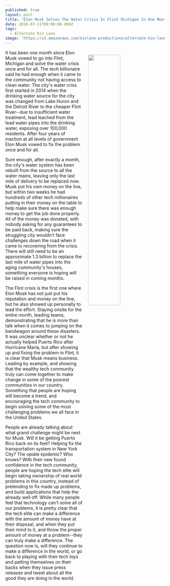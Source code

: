 ```yaml
---
published: true
layout: post
title: 'Elon Musk Solves The Water Crisis In Flint Michigan In One Month'
date: 2018-07-11T09:00:00.000Z
tags:
  - Alternate Kin Lane
image: 'https://s3.amazonaws.com/kinlane-productions/alternate-kin-lane/elon-musk-water.jpg'
---
```

<p><img src="{{ page.image }}" width="45%" align="right" style="padding: 15px;" /></p>It has been one month since Elon Musk vowed to go into Flint, Michigan and solve the water crisis once and for all. The tech billionaire said he had enough when it came to the community not having access to clean water. The city's water criss first started in 2014 when the drinking water source for the city was changed from Lake Huron and the Detroit River to the cheaper Flint River--due to insufficient water treatment, lead leached from the lead water pipes into the drinking water, exposing over 100,000 residents. After four years of inaction at all levels of government Elon Musk vowed to fix the problem once and for all.

Sure enough, after exactly a month, the city's water system has been rebuilt from the source to all the water mains, leaving only the last mile of delivery to be replaced now. Musk put his own money on the line, but within two weeks he had hundreds of other tech millionaires putting in their money on the table to help make sure there was enough money to get the job done properly. All of the money was donated, with nobody asking for any guarantees to be paid back, making sure the struggling city wouldn't face challenges down the road when it came to recovering from the crisis. There will still need to be an approximate 1.3 billion to replace the last mile of water pipes into the aging community's houses, something everyone is hoping will be raised in coming months.

The Flint crisis is the first one where Elon Musk has not just put his reputation and money on the line, but he also showed up personally to lead the effort. Staying onsite for the entire month, leading teams, demonstrating that he is more than talk when it comes to jumping on the bandwagon around these disasters. It was unclear whether or not he actually helped Puerto Rico after Hurricane Maria, but after showing up and fixing the problem in Flint, it is clear that Musk means business. Leading by example, and showing that the wealthy tech community truly can come together to make change in some of the poorest communities in our country. Something that people are hoping will become a trend, and encouraging the tech community to begin solving some of the most challenging problems we all face in the United States.

People are already talking about what grand challenge might be next for Musk. Will it be getting Puerto Rico back on its feet? Helping fix the transportation system in New York City? The opiate epidemic? Who knows? With their new found confidence in the tech community, people are hoping the tech elite will begin taking ownership of real world problems in this country, instead of pretending to fix made up problems, and build applications that help the already well off. While many people feel that technology can't solve all of our problems, it is pretty clear that the tech elite can make a difference with the amount of money have at their disposal, and when they put their mind to it, and throw the proper amount of money at a problem--they can truly make a difference. The question now is, will they continue to make a difference in the world, or go back to playing with their tech toys and patting themselves on their backs when they issue press releases and tweet about all the good they are doing in the world.
